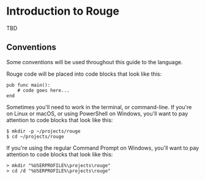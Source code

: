 # Introduction to Rouge

TBD

## Conventions

Some conventions will be used throughout this guide to the language.

Rouge code will be placed into code blocks that look like this:

```rouge
pub func main():
	# code goes here...
end
```

Sometimes you'll need to work in the terminal, or command-line. If you're on Linux or macOS, or using PowerShell on Windows, you'll want to pay attention to code blocks that look like this:

```
$ mkdir -p ~/projects/rouge
$ cd ~/projects/rouge
```

If you're using the regular Command Prompt on Windows, you'll want to pay attention to code blocks that look like this:

```
> mkdir "%USERPROFILE%\projects\rouge"
> cd /d "%USERPROFILE%\projects\rouge"
```